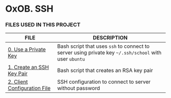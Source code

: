 # OxOB. SSH


### FILES USED IN THIS PROJECT

FILE | DESCRIPTION
----|----
[0. Use a Private Key](./0-use_a_private_key) | Bash script that uses ``ssh`` to connect to server using private key ``~/.ssh/school`` with user ``ubuntu``
[1. Create an SSH Key Pair](./1-create_ssh_key_pair) | Bash script that creates an RSA key pair
[2. Client Configuration File](./2-ssh_config) | SSH configuration to connect to server without password
